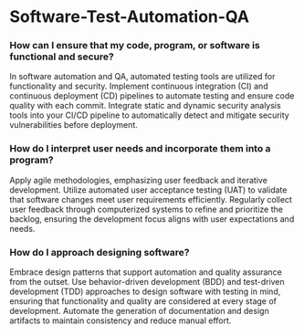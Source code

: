 # Software-Test-Automation-QA

### How can I ensure that my code, program, or software is functional and secure?
In software automation and QA, automated testing tools are utilized for functionality and security. Implement continuous integration (CI) and continuous deployment (CD) pipelines to automate testing and ensure code quality with each commit. Integrate static and dynamic security analysis tools into your CI/CD pipeline to automatically detect and mitigate security vulnerabilities before deployment.
### How do I interpret user needs and incorporate them into a program?
Apply agile methodologies, emphasizing user feedback and iterative development. Utilize automated user acceptance testing (UAT) to validate that software changes meet user requirements efficiently. Regularly collect user feedback through computerized systems to refine and prioritize the backlog, ensuring the development focus aligns with user expectations and needs.
### How do I approach designing software?
Embrace design patterns that support automation and quality assurance from the outset. Use behavior-driven development (BDD) and test-driven development (TDD) approaches to design software with testing in mind, ensuring that functionality and quality are considered at every stage of development. Automate the generation of documentation and design artifacts to maintain consistency and reduce manual effort.
